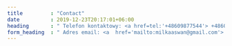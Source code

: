```yaml
---
title         : "Contact"
date          : 2019-12-23T20:17:01+06:00
heading       : " Telefon kontaktowy: <a href=tel:'+48609877544'> +48609877544 <br> </a> "
form_heading  : " Adres email: <a  href='mailto:milkaaswan@gmail.com'> kamila.labedz@outlook.com <br> </a>"
---
```


